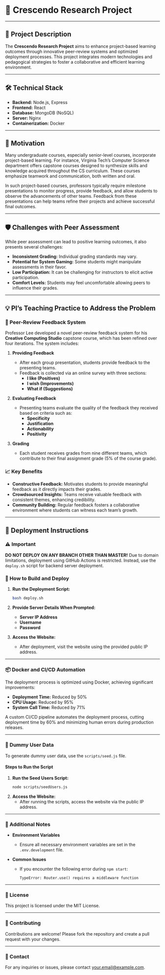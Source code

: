 # 🚀 Crescendo Research Project

---

## 📄 Project Description
The **Crescendo Research Project** aims to enhance project-based learning outcomes through innovative peer-review systems and optimized deployment processes. This project integrates modern technologies and pedagogical strategies to foster a collaborative and efficient learning environment.

---

## 🛠️ Technical Stack
- **Backend:** Node.js, Express
- **Frontend:** React
- **Database:** MongoDB (NoSQL)
- **Server:** Nginx
- **Containerization:** Docker

---

## 🎯 Motivation
Many undergraduate courses, especially senior-level courses, incorporate project-based learning. For instance, Virginia Tech’s Computer Science department offers capstone courses designed to synthesize skills and knowledge acquired throughout the CS curriculum. These courses emphasize teamwork and communication, both written and oral.

In such project-based courses, professors typically require milestone presentations to monitor progress, provide feedback, and allow students to observe the advancements of other teams. Feedback from these presentations can help teams refine their projects and achieve successful final outcomes.

---

## 🛡️ Challenges with Peer Assessment
While peer assessment can lead to positive learning outcomes, it also presents several challenges:
- **Inconsistent Grading:** Individual grading standards may vary.
- **Potential for System Gaming:** Some students might manipulate assessments in their favor.
- **Low Participation:** It can be challenging for instructors to elicit active participation.
- **Comfort Levels:** Students may feel uncomfortable allowing peers to influence their grades.

---

## 💡 PI’s Teaching Practice to Address the Problem

### 🌟 Peer-Review Feedback System
Professor Lee developed a novel peer-review feedback system for his **Creative Computing Studio** capstone course, which has been refined over four iterations. The system includes:

1. **Providing Feedback**
   - After each group presentation, students provide feedback to the presenting teams.
   - Feedback is collected via an online survey with three sections:
     - **I like (Positives)**
     - **I wish (Improvements)**
     - **What if (Suggestions)**

2. **Evaluating Feedback**
   - Presenting teams evaluate the quality of the feedback they received based on criteria such as:
     - **Specificity**
     - **Justification**
     - **Actionability**
     - **Positivity**

3. **Grading**
   - Each student receives grades from nine different teams, which contribute to their final assignment grade (5% of the course grade).

### 📈 Key Benefits
- **Constructive Feedback:** Motivates students to provide meaningful feedback as it directly impacts their grades.
- **Crowdsourced Insights:** Teams receive valuable feedback with consistent themes, enhancing credibility.
- **Community Building:** Regular feedback fosters a collaborative environment where students can witness each team’s growth.

---

## 🚢 Deployment Instructions

### ⚠️ Important
**DO NOT DEPLOY ON ANY BRANCH OTHER THAN MASTER!** Due to domain limitations, deployment using GitHub Actions is restricted. Instead, use the `deploy.sh` script for backend server deployment.

### 🔧 How to Build and Deploy
1. **Run the Deployment Script:**
   ```bash
   bash deploy.sh
2. **Provide Server Details When Prompted:**
   - **Server IP Address**
   - **Username**
   - **Password**

3. **Access the Website:**
   - After deployment, visit the website using the provided public IP address.

---

### 📦 Docker and CI/CD Automation

The deployment process is optimized using Docker, achieving significant improvements:

- **Deployment Time:** Reduced by 50%
- **CPU Usage:** Reduced by 95%
- **System Call Time:** Reduced by 71%

A custom CI/CD pipeline automates the deployment process, cutting deployment time by 60% and minimizing human errors during production releases.

---

### 👤 Dummy User Data

To generate dummy user data, use the `scripts/seed.js` file.

#### Steps to Run the Script

1. **Run the Seed Users Script:**
   ```bash
   node scripts/seedUsers.js
3. **Access the Website:**
   - After running the scripts, access the website via the public IP address.

---

### 📌 Additional Notes

- **Environment Variables**
  - Ensure all necessary environment variables are set in the `.env.development` file.

- **Common Issues**
  - If you encounter the following error during `npm start`:
    ```
    TypeError: Router.use() requires a middleware function
    ```

---

### 📝 License

This project is licensed under the MIT License.

---

### 🤝 Contributing

Contributions are welcome! Please fork the repository and create a pull request with your changes.

---

### 📧 Contact

For any inquiries or issues, please contact [your.email@example.com](mailto:jghdg1234@gmail.com).
